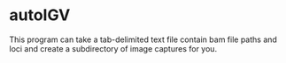 autoIGV
=======

This program can take a tab-delimited text file contain bam file paths and loci and create a subdirectory of image captures for you.
